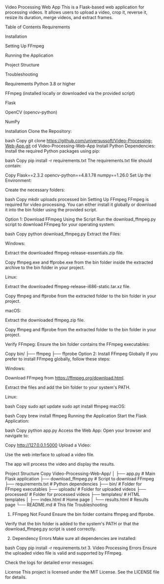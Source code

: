 Video Processing Web App
This is a Flask-based web application for processing videos. It allows users to upload a video, crop it, reverse it, resize its duration, merge videos, and extract frames.

Table of Contents
Requirements

Installation

Setting Up FFmpeg

Running the Application

Project Structure

Troubleshooting

Requirements
Python 3.8 or higher

FFmpeg (installed locally or downloaded via the provided script)

Flask

OpenCV (opencv-python)

NumPy

Installation
Clone the Repository:

bash
Copy
git clone https://github.com/universussoft/Video-Processing-Web-App.git
cd Video-Processing-Web-App
Install Python Dependencies:
Install the required Python packages using pip:

bash
Copy
pip install -r requirements.txt
The requirements.txt file should contain:

Copy
Flask==2.3.2
opencv-python==4.8.1.78
numpy==1.26.0
Set Up the Environment:

Create the necessary folders:

bash
Copy
mkdir uploads processed bin
Setting Up FFmpeg
FFmpeg is required for video processing. You can either install it globally or download it into the bin folder using the provided script.

Option 1: Download FFmpeg Using the Script
Run the download_ffmpeg.py script to download FFmpeg for your operating system:

bash
Copy
python download_ffmpeg.py
Extract the Files:

Windows:

Extract the downloaded ffmpeg-release-essentials.zip file.

Copy ffmpeg.exe and ffprobe.exe from the bin folder inside the extracted archive to the bin folder in your project.

Linux:

Extract the downloaded ffmpeg-release-i686-static.tar.xz file.

Copy ffmpeg and ffprobe from the extracted folder to the bin folder in your project.

macOS:

Extract the downloaded ffmpeg.zip file.

Copy ffmpeg and ffprobe from the extracted folder to the bin folder in your project.

Verify FFmpeg:
Ensure the bin folder contains the FFmpeg executables:

Copy
bin/
├── ffmpeg
├── ffprobe
Option 2: Install FFmpeg Globally
If you prefer to install FFmpeg globally, follow these steps:

Windows:

Download FFmpeg from https://ffmpeg.org/download.html.

Extract the files and add the bin folder to your system's PATH.

Linux:

bash
Copy
sudo apt update
sudo apt install ffmpeg
macOS:

bash
Copy
brew install ffmpeg
Running the Application
Start the Flask Application:

bash
Copy
python app.py
Access the Web App:
Open your browser and navigate to:

Copy
http://127.0.0.1:5000
Upload a Video:

Use the web interface to upload a video file.

The app will process the video and display the results.

Project Structure
Copy
Video-Processing-Web-App/
│
├── app.py                  # Main Flask application
├── download_ffmpeg.py      # Script to download FFmpeg
├── requirements.txt        # Python dependencies
├── bin/                    # Folder for FFmpeg executables
├── uploads/                # Folder for uploaded videos
├── processed/              # Folder for processed videos
├── templates/              # HTML templates
│   ├── index.html          # Home page
│   └── results.html        # Results page
└── README.md               # This file
Troubleshooting
1. FFmpeg Not Found
Ensure the bin folder contains ffmpeg and ffprobe.

Verify that the bin folder is added to the system's PATH or that the download_ffmpeg.py script is used correctly.

2. Dependency Errors
Make sure all dependencies are installed:

bash
Copy
pip install -r requirements.txt
3. Video Processing Errors
Ensure the uploaded video file is valid and supported by FFmpeg.

Check the logs for detailed error messages.

License
This project is licensed under the MIT License. See the LICENSE file for details.
